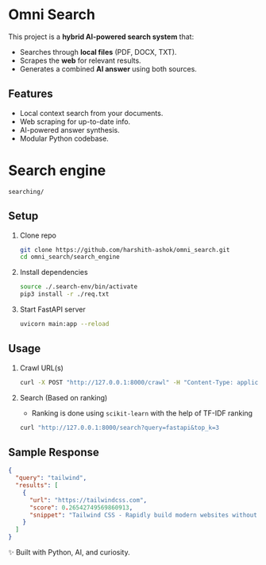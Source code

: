 # Omni Search

This project is a **hybrid AI-powered search system** that:

- Searches through **local files** (PDF, DOCX, TXT).
- Scrapes the **web** for relevant results.
- Generates a combined **AI answer** using both sources.

## Features

- Local context search from your documents.
- Web scraping for up-to-date info.
- AI-powered answer synthesis.
- Modular Python codebase.

# Search engine

`searching/`

## Setup

1. Clone repo

   ```bash
   git clone https://github.com/harshith-ashok/omni_search.git
   cd omni_search/search_engine
   ```

2. Install dependencies

   ```bash
   source ./.search-env/bin/activate
   pip3 install -r ./req.txt
   ```

3. Start FastAPI server

   ```bash
   uvicorn main:app --reload
   ```

## Usage

1. Crawl URL(s)

   ```bash
   curl -X POST "http://127.0.0.1:8000/crawl" -H "Content-Type: application/json" -d '["https://harshithashok.com", "https://tailwindcss.com"]'
   ```

2. Search (Based on ranking)

   - Ranking is done using `scikit-learn` with the help of TF-IDF ranking

   ```bash
   curl "http://127.0.0.1:8000/search?query=fastapi&top_k=3
   ```

## Sample Response

```json
{
  "query": "tailwind",
  "results": [
    {
      "url": "https://tailwindcss.com",
      "score": 0.26542749569860913,
      "snippet": "Tailwind CSS - Rapidly build modern websites without ever leaving your HTML. v4.1 ⌘K Ctrl K Docs Blog Showcase Sponsor Plus text-4xl text-5xl text-6xl text-8xl text-gray-950 text-white tracking-tighter text-balance Rapidly build modern websites without ever leaving your HTML. text-lg text-gray-950 t"
    }
  ]
}
```

✨ Built with Python, AI, and curiosity.
